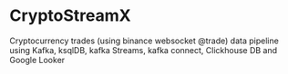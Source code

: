 # CryptoStreamX
Cryptocurrency trades (using binance websocket @trade) data pipeline using Kafka, ksqlDB, kafka Streams, kafka connect, Clickhouse DB and Google Looker
